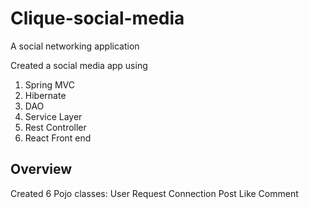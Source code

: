 # Clique-social-media

A social networking application

Created a social media app using 
1. Spring MVC
2. Hibernate
3. DAO
4. Service Layer
5. Rest Controller
6. React Front end

## Overview

Created 6 Pojo classes:
User
Request
Connection
Post
Like
Comment
